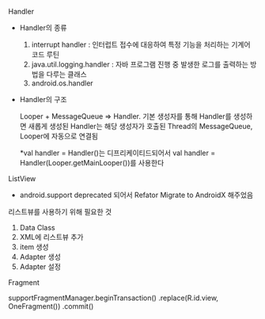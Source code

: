 Handler
  - Handler의 종류
  
    1. interrupt handler : 인터럽트 접수에 대응하여 특정 기능을 처리하는 기계어 코드 루틴
    2. java.util.logging.handler : 자바 프로그램 진행 중 발생한 로그를 출력하는 방법을 다루는 클래스
    3. android.os.handler

  - Handler의 구조
  
    Looper + MessageQueue => Handler. 기본 생성자를 통해 Handler를 생성하면 새롭게 생성된 Handler는 해당 생성자가 호출된
    Thread의 MessageQueue, Looper에 자동으로 연결됨
    
    *val handler = Handler()는 디프리케이티드되어서 val handler = Handler(Looper.getMainLooper())를 사용한다

ListView
  * android.support deprecated 되어서 Refator Migrate to AndroidX 해주었음
  
  리스트뷰를 사용하기 위해 필요한 것
  1. Data Class
  2. XML에 리스트뷰 추가
  3. item 생성
  4. Adapter 생성
  5. Adapter 설정
  
Fragment

  supportFragmentManager.beginTransaction()
                .replace(R.id.view, OneFragment())
                .commit()
